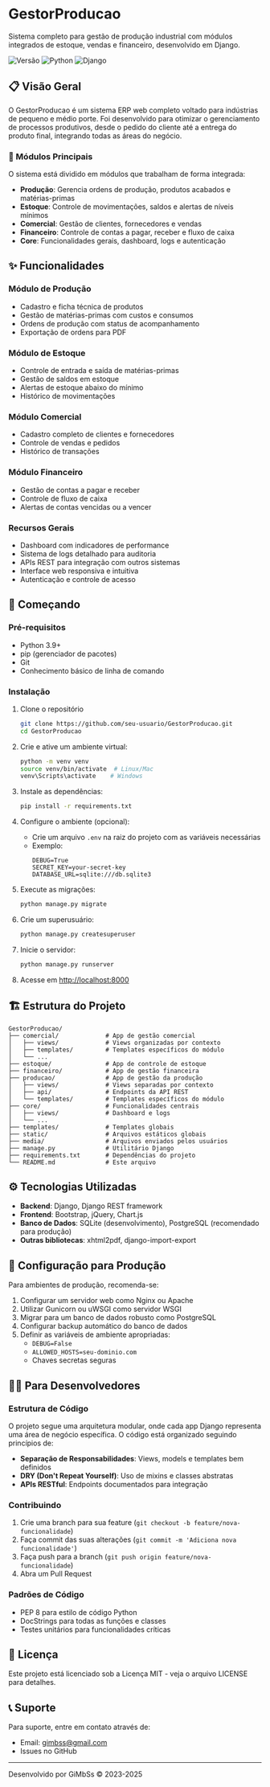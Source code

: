 # GestorProducao

Sistema completo para gestão de produção industrial com módulos integrados de estoque, vendas e financeiro, desenvolvido em Django.

![Versão](https://img.shields.io/badge/versão-1.0.0-blue.svg)
![Python](https://img.shields.io/badge/python-3.9+-green.svg)
![Django](https://img.shields.io/badge/django-4.0+-green.svg)

## 📋 Visão Geral

O GestorProducao é um sistema ERP web completo voltado para indústrias de pequeno e médio porte. Foi desenvolvido para otimizar o gerenciamento de processos produtivos, desde o pedido do cliente até a entrega do produto final, integrando todas as áreas do negócio.

### 💼 Módulos Principais

O sistema está dividido em módulos que trabalham de forma integrada:

- **Produção**: Gerencia ordens de produção, produtos acabados e matérias-primas
- **Estoque**: Controle de movimentações, saldos e alertas de níveis mínimos
- **Comercial**: Gestão de clientes, fornecedores e vendas 
- **Financeiro**: Controle de contas a pagar, receber e fluxo de caixa
- **Core**: Funcionalidades gerais, dashboard, logs e autenticação

## ✨ Funcionalidades

### Módulo de Produção
- Cadastro e ficha técnica de produtos
- Gestão de matérias-primas com custos e consumos
- Ordens de produção com status de acompanhamento
- Exportação de ordens para PDF

### Módulo de Estoque
- Controle de entrada e saída de matérias-primas
- Gestão de saldos em estoque
- Alertas de estoque abaixo do mínimo
- Histórico de movimentações

### Módulo Comercial
- Cadastro completo de clientes e fornecedores
- Controle de vendas e pedidos
- Histórico de transações

### Módulo Financeiro
- Gestão de contas a pagar e receber
- Controle de fluxo de caixa
- Alertas de contas vencidas ou a vencer

### Recursos Gerais
- Dashboard com indicadores de performance
- Sistema de logs detalhado para auditoria
- APIs REST para integração com outros sistemas
- Interface web responsiva e intuitiva
- Autenticação e controle de acesso

## 🚀 Começando

### Pré-requisitos

- Python 3.9+
- pip (gerenciador de pacotes)
- Git
- Conhecimento básico de linha de comando

### Instalação

1. Clone o repositório
   ```bash
   git clone https://github.com/seu-usuario/GestorProducao.git
   cd GestorProducao
   ```

2. Crie e ative um ambiente virtual:
   ```bash
   python -m venv venv
   source venv/bin/activate  # Linux/Mac
   venv\Scripts\activate    # Windows
   ```

3. Instale as dependências:
   ```bash
   pip install -r requirements.txt
   ```

4. Configure o ambiente (opcional):
   - Crie um arquivo `.env` na raiz do projeto com as variáveis necessárias
   - Exemplo:
     ```
     DEBUG=True
     SECRET_KEY=your-secret-key
     DATABASE_URL=sqlite:///db.sqlite3
     ```

5. Execute as migrações:
   ```bash
   python manage.py migrate
   ```

6. Crie um superusuário:
   ```bash
   python manage.py createsuperuser
   ```

7. Inicie o servidor:
   ```bash
   python manage.py runserver
   ```

8. Acesse em [http://localhost:8000](http://localhost:8000)

## 🏗️ Estrutura do Projeto

```
GestorProducao/
├── comercial/             # App de gestão comercial
│   ├── views/             # Views organizadas por contexto
│   ├── templates/         # Templates específicos do módulo
│   └── ...
├── estoque/               # App de controle de estoque
├── financeiro/            # App de gestão financeira
├── producao/              # App de gestão da produção
│   ├── views/             # Views separadas por contexto
│   ├── api/               # Endpoints da API REST
│   └── templates/         # Templates específicos do módulo
├── core/                  # Funcionalidades centrais
│   ├── views/             # Dashboard e logs
│   └── ...
├── templates/             # Templates globais
├── static/                # Arquivos estáticos globais
├── media/                 # Arquivos enviados pelos usuários
├── manage.py              # Utilitário Django
├── requirements.txt       # Dependências do projeto
└── README.md              # Este arquivo
```

## ⚙️ Tecnologias Utilizadas

- **Backend**: Django, Django REST framework
- **Frontend**: Bootstrap, jQuery, Chart.js
- **Banco de Dados**: SQLite (desenvolvimento), PostgreSQL (recomendado para produção)
- **Outras bibliotecas**: xhtml2pdf, django-import-export

## 🔧 Configuração para Produção

Para ambientes de produção, recomenda-se:

1. Configurar um servidor web como Nginx ou Apache
2. Utilizar Gunicorn ou uWSGI como servidor WSGI
3. Migrar para um banco de dados robusto como PostgreSQL
4. Configurar backup automático do banco de dados
5. Definir as variáveis de ambiente apropriadas:
   - `DEBUG=False`
   - `ALLOWED_HOSTS=seu-dominio.com`
   - Chaves secretas seguras

## 👩‍💻 Para Desenvolvedores

### Estrutura de Código

O projeto segue uma arquitetura modular, onde cada app Django representa uma área de negócio específica. O código está organizado seguindo princípios de:

- **Separação de Responsabilidades**: Views, models e templates bem definidos
- **DRY (Don't Repeat Yourself)**: Uso de mixins e classes abstratas
- **APIs RESTful**: Endpoints documentados para integração

### Contribuindo

1. Crie uma branch para sua feature (`git checkout -b feature/nova-funcionalidade`)
2. Faça commit das suas alterações (`git commit -m 'Adiciona nova funcionalidade'`)
3. Faça push para a branch (`git push origin feature/nova-funcionalidade`)
4. Abra um Pull Request

### Padrões de Código

- PEP 8 para estilo de código Python
- DocStrings para todas as funções e classes
- Testes unitários para funcionalidades críticas

## 📄 Licença

Este projeto está licenciado sob a Licença MIT - veja o arquivo LICENSE para detalhes.

## 📞 Suporte

Para suporte, entre em contato através de:
- Email: [gimbss@gmail.com](mailto:gimbss@gmail.com)
- Issues no GitHub

---

Desenvolvido por GiMbSs © 2023-2025
